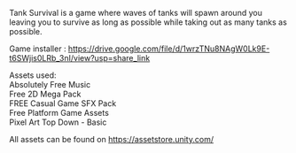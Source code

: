 Tank Survival is a game where waves of tanks will spawn around you leaving you to survive as long as possible while taking out as many tanks as possible.  
  
Game installer : https://drive.google.com/file/d/1wrzTNu8NAgW0Lk9E-t6SWjis0LRb_3nI/view?usp=share_link  
  
Assets used:  
Absolutely Free Music  
Free 2D Mega Pack  
FREE Casual Game SFX Pack  
Free Platform Game Assets  
Pixel Art Top Down - Basic  
  
All assets can be found on https://assetstore.unity.com/
